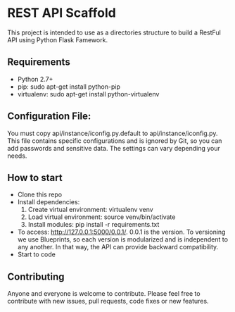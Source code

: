 # REST API Scaffold

This project is intended to use as a directories structure to build a RestFul API using Python Flask Famework.

## Requirements

* Python 2.7+
* pip: sudo apt-get install python-pip
* virtualenv: sudo apt-get install python-virtualenv

## Configuration File:

You must copy api/instance/iconfig.py.default to api/instance/iconfig.py. This file contains specific configurations and is ignored by Git, so you can add passwords and sensitive data. The settings can vary depending your needs.

## How to start

* Clone this repo
* Install dependencies:
	1. Create virtual environment: virtualenv venv
	2. Load virtual environment: source venv/bin/activate
	3. Install modules: pip install -r requirements.txt
* To access: http://127.0.0.1:5000/0.0.1/. 0.0.1 is the version. To versioning we use Blueprints, so each version is modularized and is independent to any another. In that way, the API can provide backward compatibility.
* Start to code

## Contributing

Anyone and everyone is welcome to contribute. Please feel free to contribute with new issues, pull requests, code fixes or new features.